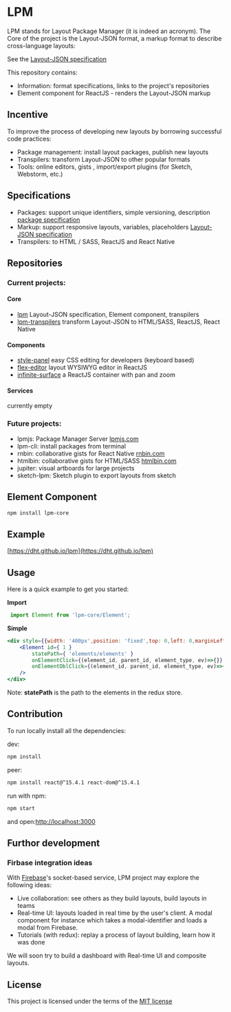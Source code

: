 # LPM

LPM stands for Layout Package Manager (it is indeed an acronym). 
The Core of the project is the Layout-JSON format, a markup format to describe cross-language layouts:
 
 See the [Layout-JSON specification](https://github.com/dht/lpm/blob/master/specifications/element.md)

This repository contains:
 - Information: format specifications, links to the project's repositories
 - Element component for ReactJS -  renders the Layout-JSON markup
 
## Incentive

To improve the process of developing new layouts by borrowing successful code practices:
- Package management: install layout packages, publish new layouts
- Transpilers: transform Layout-JSON to other popular formats
- Tools: online editors, gists , import/export plugins (for Sketch,  Webstorm, etc.)

## Specifications
- Packages: support unique identifiers, simple versioning, description [package specification](https://github.com/dht/lpm/blob/master/specifications/package.md)
- Markup: support responsive layouts, variables, placeholders [Layout-JSON specification](https://github.com/dht/lpm/blob/master/specifications/element.md) 
- Transpilers: to HTML / SASS, ReactJS and React Native 

## Repositories
### Current projects:

#### Core
- [lpm](https://github.com/dht/lpm) Layout-JSON specification, Element component, transpilers
- [lpm-transpilers](https://github.com/dht/lpm-transilers) transform Layout-JSON to HTML/SASS, ReactJS, React Native

#### Components
- [style-panel](https://github.com/dht/style-panel) easy CSS editing for developers (keyboard based)
- [flex-editor](https://github.com/dht/flex-editor) layout WYSIWYG editor in ReactJS
- [infinite-surface](https://github.com/dht/infinite-surface) a ReactJS container with pan and zoom

#### Services
currently empty
 
### Future projects:
- lpmjs: Package Manager Server [lpmjs.com]()
- lpm-cli: install packages from terminal
- rnbin: collaborative gists for React Native [rnbin.com]()
- htmlbin: collaborative gists for HTML/SASS [htmlbin.com]()
- jupiter: visual artboards for large projects
- sketch-lpm: Sketch plugin to export layouts from sketch


## Element Component

```sh
npm install lpm-core
```

## Example
[https://dht.github.io/lpm](https://dht.github.io/lpm)

## Usage

Here is a quick example to get you started:

**Import**
```jsx
 import Element from 'lpm-core/Element';
```

**Simple**
```jsx 
<div style={{width: '400px',position: 'fixed',top: 0,left: 0,marginLeft: '60px',zIndex: 999,backgroundColor: 'white',boxShadow: '0 0 5px rgba(0,0,0,0.1)',borderRadius: '1px'}}>
    <Element id={ 1 }
        statePath={ 'elements/elements' }
        onElementClick={(element_id, parent_id, element_type, ev)=>{}}
        onElementDblClick={(element_id, parent_id, element_type, ev)=>{}}
    />
</div>
```

Note: **statePath** is the path to the elements in the redux store.

## Contribution
To run locally install all the dependencies:

dev:
```sh
npm install
```

peer:
```sh
npm install react@^15.4.1 react-dom@^15.4.1
```

run with npm:
```sh
npm start
```
and open:[http://localhost:3000](http://localhost:3000)


## Furthor development

### Firbase integration ideas
With [Firebase](https://firebase.google.com/)'s socket-based service, LPM project may explore the following ideas:
  - Live collaboration: see others as they build layouts, build layouts in teams
  - Real-time UI: layouts loaded in real time by the user's client. A modal component for instance which takes a modal-identifier and loads a modal from Firebase. 
  - Tutorials (with redux): replay a process of layout building, learn how it was done

We will soon try to build a dashboard with Real-time UI and composite layouts.

## License
This project is licensed under the terms of the
[MIT license](https://github.com/dht/lpm/blob/master/LICENSE)

